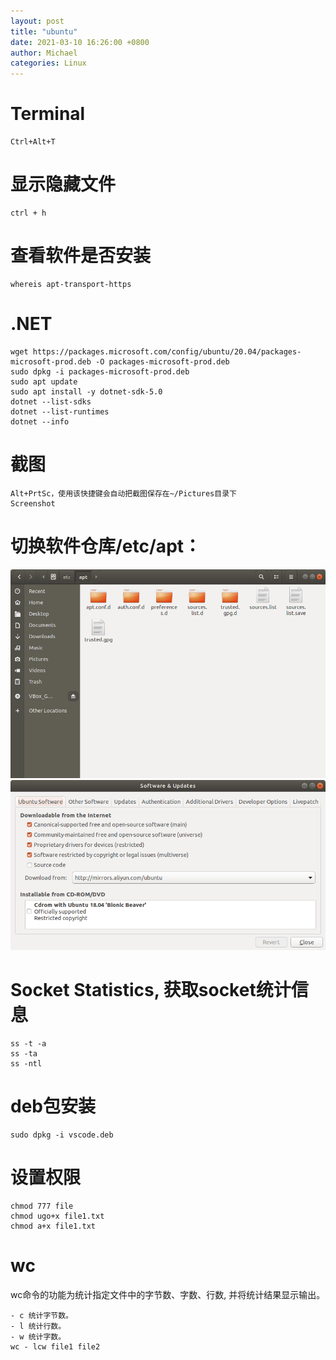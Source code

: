 ```yaml
---
layout: post
title: "ubuntu"
date: 2021-03-10 16:26:00 +0800
author: Michael
categories: Linux
---
```


# Terminal
	Ctrl+Alt+T

# 显示隐藏文件
	ctrl + h 

# 查看软件是否安装
	whereis apt-transport-https

# .NET
	wget https://packages.microsoft.com/config/ubuntu/20.04/packages-microsoft-prod.deb -O packages-microsoft-prod.deb
	sudo dpkg -i packages-microsoft-prod.deb
	sudo apt update
	sudo apt install -y dotnet-sdk-5.0
	dotnet --list-sdks
	dotnet --list-runtimes
	dotnet --info

# 截图
	Alt+PrtSc，使用该快捷键会自动把截图保存在~/Pictures目录下
	Screenshot


# 切换软件仓库/etc/apt：  
![日志文件夹](/assets/linux/apt_sources_list.png)  
![日志文件夹](/assets/linux/SoftwareUpdates.png)  

# Socket Statistics, 获取socket统计信息
	ss -t -a
	ss -ta
	ss -ntl

# deb包安装
	sudo dpkg -i vscode.deb

# 设置权限
	chmod 777 file
	chmod ugo+x file1.txt
	chmod a+x file1.txt

# wc
wc命令的功能为统计指定文件中的字节数、字数、行数, 并将统计结果显示输出。 

	- c 统计字节数。 	
	- l 统计行数。 	
	- w 统计字数。
	wc - lcw file1 file2 